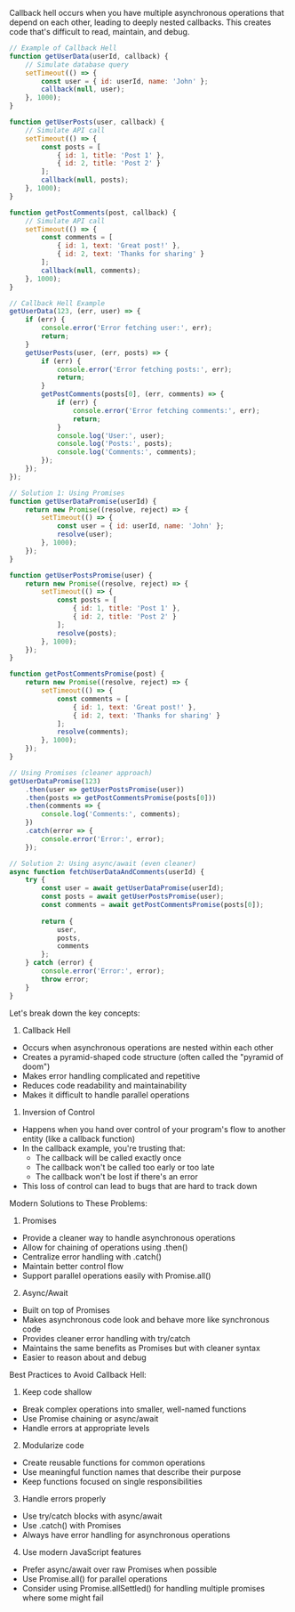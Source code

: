 Callback hell occurs when you have multiple asynchronous operations that depend on each other, leading to deeply nested callbacks. This creates code that's difficult to read, maintain, and debug.

```javascript
// Example of Callback Hell
function getUserData(userId, callback) {
    // Simulate database query
    setTimeout(() => {
        const user = { id: userId, name: 'John' };
        callback(null, user);
    }, 1000);
}

function getUserPosts(user, callback) {
    // Simulate API call
    setTimeout(() => {
        const posts = [
            { id: 1, title: 'Post 1' },
            { id: 2, title: 'Post 2' }
        ];
        callback(null, posts);
    }, 1000);
}

function getPostComments(post, callback) {
    // Simulate API call
    setTimeout(() => {
        const comments = [
            { id: 1, text: 'Great post!' },
            { id: 2, text: 'Thanks for sharing' }
        ];
        callback(null, comments);
    }, 1000);
}

// Callback Hell Example
getUserData(123, (err, user) => {
    if (err) {
        console.error('Error fetching user:', err);
        return;
    }
    getUserPosts(user, (err, posts) => {
        if (err) {
            console.error('Error fetching posts:', err);
            return;
        }
        getPostComments(posts[0], (err, comments) => {
            if (err) {
                console.error('Error fetching comments:', err);
                return;
            }
            console.log('User:', user);
            console.log('Posts:', posts);
            console.log('Comments:', comments);
        });
    });
});

// Solution 1: Using Promises
function getUserDataPromise(userId) {
    return new Promise((resolve, reject) => {
        setTimeout(() => {
            const user = { id: userId, name: 'John' };
            resolve(user);
        }, 1000);
    });
}

function getUserPostsPromise(user) {
    return new Promise((resolve, reject) => {
        setTimeout(() => {
            const posts = [
                { id: 1, title: 'Post 1' },
                { id: 2, title: 'Post 2' }
            ];
            resolve(posts);
        }, 1000);
    });
}

function getPostCommentsPromise(post) {
    return new Promise((resolve, reject) => {
        setTimeout(() => {
            const comments = [
                { id: 1, text: 'Great post!' },
                { id: 2, text: 'Thanks for sharing' }
            ];
            resolve(comments);
        }, 1000);
    });
}

// Using Promises (cleaner approach)
getUserDataPromise(123)
    .then(user => getUserPostsPromise(user))
    .then(posts => getPostCommentsPromise(posts[0]))
    .then(comments => {
        console.log('Comments:', comments);
    })
    .catch(error => {
        console.error('Error:', error);
    });

// Solution 2: Using async/await (even cleaner)
async function fetchUserDataAndComments(userId) {
    try {
        const user = await getUserDataPromise(userId);
        const posts = await getUserPostsPromise(user);
        const comments = await getPostCommentsPromise(posts[0]);
        
        return {
            user,
            posts,
            comments
        };
    } catch (error) {
        console.error('Error:', error);
        throw error;
    }
}

```

Let's break down the key concepts:

1. Callback Hell
- Occurs when asynchronous operations are nested within each other
- Creates a pyramid-shaped code structure (often called the "pyramid of doom")
- Makes error handling complicated and repetitive
- Reduces code readability and maintainability
- Makes it difficult to handle parallel operations

1. Inversion of Control
- Happens when you hand over control of your program's flow to another entity (like a callback function)
- In the callback example, you're trusting that:
  - The callback will be called exactly once
  - The callback won't be called too early or too late
  - The callback won't be lost if there's an error
- This loss of control can lead to bugs that are hard to track down

Modern Solutions to These Problems:

1. Promises
- Provide a cleaner way to handle asynchronous operations
- Allow for chaining of operations using .then()
- Centralize error handling with .catch()
- Maintain better control flow
- Support parallel operations easily with Promise.all()

2. Async/Await
- Built on top of Promises
- Makes asynchronous code look and behave more like synchronous code
- Provides cleaner error handling with try/catch
- Maintains the same benefits as Promises but with cleaner syntax
- Easier to reason about and debug

Best Practices to Avoid Callback Hell:

1. Keep code shallow
- Break complex operations into smaller, well-named functions
- Use Promise chaining or async/await
- Handle errors at appropriate levels

2. Modularize code
- Create reusable functions for common operations
- Use meaningful function names that describe their purpose
- Keep functions focused on single responsibilities

3. Handle errors properly
- Use try/catch blocks with async/await
- Use .catch() with Promises
- Always have error handling for asynchronous operations

4. Use modern JavaScript features
- Prefer async/await over raw Promises when possible
- Use Promise.all() for parallel operations
- Consider using Promise.allSettled() for handling multiple promises where some might fail

